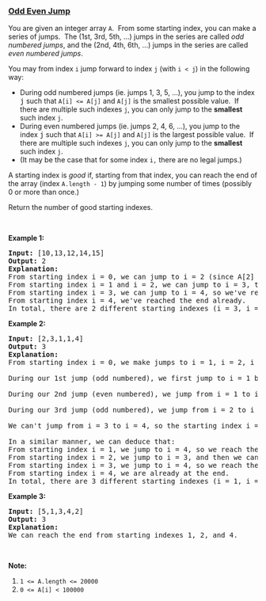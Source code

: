 ### [Odd Even Jump](https://leetcode.com/problems/odd-even-jump)

<p>You are given an integer array <code>A</code>.&nbsp; From&nbsp;some starting index, you can make a series of jumps.&nbsp; The (1st, 3rd, 5th, ...)&nbsp;jumps in the series are called <em>odd numbered jumps</em>, and the (2nd, 4th, 6th, ...) jumps in the series are called <em>even numbered jumps</em>.</p>

<p>You may from index <code>i</code>&nbsp;jump forward to index <code><font face="monospace">j</font></code>&nbsp;(with <code>i&nbsp;&lt; j</code>) in the following way:</p>

<ul>
	<li>During odd numbered jumps (ie. jumps 1, 3, 5, ...), you jump to the index <font face="monospace">j</font>&nbsp;such that <code>A[i] &lt;= A[j]</code> and <code>A[j]</code> is the smallest possible value.&nbsp; If there are multiple such indexes <code><font face="monospace">j</font></code>, you can only jump to the <strong>smallest</strong> such index <code><font face="monospace">j</font></code>.</li>
	<li>During even numbered jumps (ie. jumps 2, 4, 6, ...), you jump to the index <font face="monospace">j</font>&nbsp;such that <code>A[i] &gt;= A[j]</code> and <code>A[j]</code> is the largest&nbsp;possible value.&nbsp; If there are multiple such indexes <code><font face="monospace">j</font></code>, you can only jump to the <strong>smallest</strong> such index <code><font face="monospace">j</font></code>.</li>
	<li>(It may be the case that for some index <code><font face="monospace">i</font>,</code> there are no legal jumps.)</li>
</ul>

<p>A starting index is <em>good</em> if, starting from that index, you can reach the end of the array (index <code>A.length - 1</code>) by jumping some number of times (possibly 0 or more than once.)</p>

<p>Return the number of good starting indexes.</p>

<p>&nbsp;</p>

<p><strong>Example 1:</strong></p>

<pre>
<strong>Input: </strong><span id="example-input-1-1">[10,13,12,14,15]</span>
<strong>Output: </strong><span id="example-output-1">2</span>
<strong>Explanation: </strong>
From starting index i = 0, we can jump to i = 2 (since A[2] is the smallest among A[1], A[2], A[3], A[4] that is greater or equal to A[0]), then we can&#39;t jump any more.
From starting index i = 1 and i = 2, we can jump to i = 3, then we can&#39;t jump any more.
From starting index i = 3, we can jump to i = 4, so we&#39;ve reached the end.
From starting index i = 4, we&#39;ve reached the end already.
In total, there are 2 different starting indexes (i = 3, i = 4) where we can reach the end with some number of jumps.
</pre>

<div>
<p><strong>Example 2:</strong></p>

<pre>
<strong>Input: </strong><span id="example-input-2-1">[2,3,1,1,4]</span>
<strong>Output: </strong><span id="example-output-2">3</span>
<strong>Explanation: </strong>
From starting index i = 0, we make jumps to i = 1, i = 2, i = 3:

During our 1st jump (odd numbered), we first jump to i = 1 because A[1] is the smallest value in (A[1], A[2], A[3], A[4]) that is greater than or equal to A[0].

During our 2nd jump (even numbered), we jump from i = 1 to i = 2 because A[2] is the largest value in (A[2], A[3], A[4]) that is less than or equal to A[1].  A[3] is also the largest value, but 2 is a smaller index, so we can only jump to i = 2 and not i = 3.

During our 3rd jump (odd numbered), we jump from i = 2 to i = 3 because A[3] is the smallest value in (A[3], A[4]) that is greater than or equal to A[2].

We can&#39;t jump from i = 3 to i = 4, so the starting index i = 0 is not good.

In a similar manner, we can deduce that:
From starting index i = 1, we jump to i = 4, so we reach the end.
From starting index i = 2, we jump to i = 3, and then we can&#39;t jump anymore.
From starting index i = 3, we jump to i = 4, so we reach the end.
From starting index i = 4, we are already at the end.
In total, there are 3 different starting indexes (i = 1, i = 3, i = 4) where we can reach the end with some number of jumps.
</pre>

<div>
<p><strong>Example 3:</strong></p>

<pre>
<strong>Input: </strong><span id="example-input-3-1">[5,1,3,4,2]</span>
<strong>Output: </strong><span id="example-output-3">3</span>
<strong>Explanation: </strong>
We can reach the end from starting indexes 1, 2, and 4.
</pre>
</div>
</div>

<p>&nbsp;</p>

<p><strong>Note:</strong></p>

<ol>
	<li><code>1 &lt;= A.length &lt;= 20000</code></li>
	<li><code>0 &lt;= A[i] &lt; 100000</code></li>
</ol>